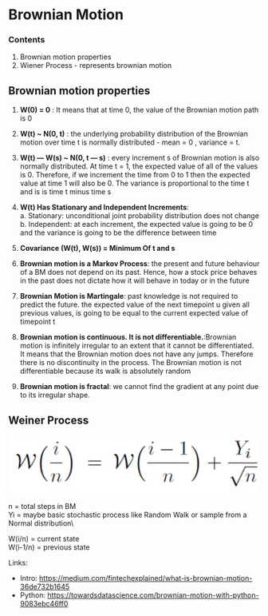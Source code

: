# Brownian Motion

### Contents
1. Brownian motion properties
2. Wiener Process - represents brownian motion

## Brownian motion properties
1. **W(0) = 0** : It means that at time 0, the value of the Brownian motion path is 0
2. **W(t) ~ N(0, t)** : the underlying probability distribution of the Brownian motion over time t is normally distributed -  mean = 0 , variance = t.
3. **W(t) — W(s) ~ N(0, t — s)** : every increment s of Brownian motion is also normally distributed. At time t = 1, the expected value of all of the values is 0. Therefore, if we increment the time from 0 to 1 then the expected value at time 1 will also be 0. The variance is proportional to the time t and is is  time t minus time s
4. **W(t) Has Stationary and Independent Increments**:\
       a. Stationary: unconditional joint probability distribution does not change\
       b. Independent:  at each increment, the expected value is going to be 0 and the variance is going to be the difference between time
5. **Covariance (W(t), W(s)) = Minimum Of t and s** 

6. **Brownian motion is a Markov Process**: the present and future behaviour of a BM does not depend on its past. Hence, how a stock price behaves in the past does not dictate how it will behave in today or in the future

7. **Brownian Motion is Martingale**:  past knowledge is not required to predict the future. the expected value of the next timepoint u given all previous values, is going to be equal to the current expected value of timepoint t
8. **Brownian motion is continuous. It is not differentiable.**:Brownian motion is infinitely irregular to an extent that it cannot be differentiated. It means that the Brownian motion does not have any jumps. Therefore there is no discontinuity in the process. The Brownian motion is not differentiable because its walk is absolutely random
9. **Brownian motion is fractal**: we cannot find the gradient at any point due to its irregular shape.


## Weiner Process

![img.png](img.png)

n = total steps in BM\
Yi = maybe basic stochastic process like Random Walk or sample from a Normal distribution\

W(i/n) = current state\
W(i-1/n) = previous state




Links:
- Intro: https://medium.com/fintechexplained/what-is-brownian-motion-36de732b1645
- Python: https://towardsdatascience.com/brownian-motion-with-python-9083ebc46ff0